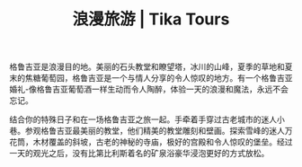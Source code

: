 ﻿---
language: zh
url: georgia-tours/romance
heading: 浪漫旅游
title: 浪漫旅游 | Tika Tours
imggrp_id: 33
template: toursubcategory
main_category_id: 1
sub_category_id: 12
---
<div class="row content-row"><!-- 1298 (2)-->
<div class="col-xs-12 col-sm-6 col-md-6"><!-- 1728 -->


格鲁吉亚是浪漫目的地。美丽的石头教堂和瞭望塔，冰川的山峰，夏季的草地和夏末的焦糖葡萄园，格鲁吉亚是一个与情人分享的令人惊叹的地方。有一个格鲁吉亚婚礼-像格鲁吉亚葡萄酒一样生动而令人陶醉，体验一天的浪漫和魔法，永远不会忘记。
</div>

<div class="col-xs-12 col-sm-6 col-md-6"><!-- 1729 -->

结合你的特殊日子和在一场格鲁吉亚之旅一起。手牵着手穿过古老城市的迷人小巷。参观格鲁吉亚最美丽的教堂，他们精美的教堂雕刻和壁画。探索雪峰的迷人万花筒，木材覆盖的斜坡，古老的神秘的寺庙，极好的宫殿和令人惊叹的堡垒。经过一天的观光之后，没有比第比利斯着名的矿泉浴豪华浸泡更好的方式放松。

</div>

</div>

